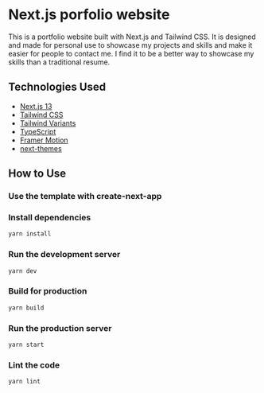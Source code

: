 # Next.js porfolio website

This is a portfolio website built with Next.js and Tailwind CSS.
It is designed and made for personal use to showcase my projects and skills and make it easier for people to contact me. I find it to be a 
better way to showcase my skills than a traditional resume.

## Technologies Used

- [Next.js 13](https://nextjs.org/docs/getting-started)
- [Tailwind CSS](https://tailwindcss.com/)
- [Tailwind Variants](https://tailwind-variants.org)
- [TypeScript](https://www.typescriptlang.org/)
- [Framer Motion](https://www.framer.com/motion/)
- [next-themes](https://github.com/pacocoursey/next-themes)

## How to Use


### Use the template with create-next-app

### Install dependencies

```bash
yarn install
```

### Run the development server

```bash
yarn dev
```

### Build for production

```bash
yarn build
```

### Run the production server

```bash
yarn start
```

### Lint the code

```bash
yarn lint
```
